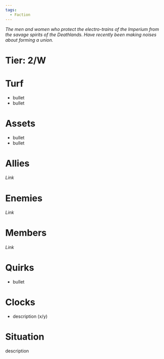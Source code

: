 ```yaml
---
tags:
  - Faction
---
```

*The men and women who protect the electro-trains of the Imperium from the savage spirits of the Deathlands. Have recently been making noises about forming a union.*
# Tier: 2/W
# Turf
- bullet
- bullet
# Assets
- bullet
- bullet
# Allies
###### Link
# Enemies
###### Link
# Members
###### Link
# Quirks
- bullet
# Clocks
- description (x/y)
# Situation
description